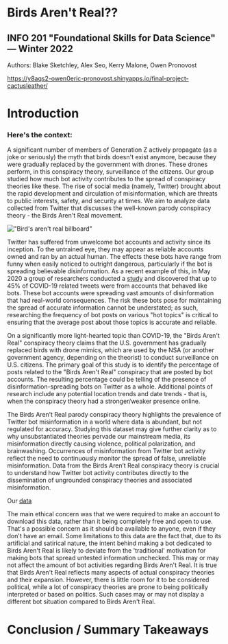 # Birds Aren't Real??
## INFO 201 "Foundational Skills for Data Science" — Winter 2022

Authors: Blake Sketchley, Alex Seo, Kerry Malone, Owen Pronovost

https://y8aqs2-owen0eric-pronovost.shinyapps.io/final-project-cactusleather/

# Introduction

### Here's the context: 
A significant number of members of Generation Z actively propagate (as a joke or seriously) the myth that birds doesn't exist anymore, because they were gradually replaced by the government with drones. These drones perform, in this conspiracy theory, surveillance of the citizens. Our group studied how much bot activity contributes to the spread of conspiracy theories like these. The rise of social media (namely, Twitter) brought about the rapid development and circulation of misinformation, which are threats to public interests, safety, and security at times. We aim to analyze data collected from Twitter that discusses the well-known parody conspiracy theory - the Birds Aren't Real movement.

!["Bird's aren't real billboard"](https://religion.ua.edu/blog/wp-content/uploads/sites/2/2022/02/billboard-BAR.jpeg)

Twitter has suffered from unwelcome bot accounts and activity since its inception. To the untrained eye, they may appear as reliable accounts owned and ran by an actual human. The effects these bots have range from funny when easily noticed to outright dangerous, particularly if the bot is spreading believable disinformation. As a recent example of this, in May 2020 a group of researchers conducted a [study](https://www.npr.org/sections/coronavirus-live-updates/2020/05/20/859814085/researchers-nearly-half-of-accounts-tweeting-about-coronavirus-are-likely-bots) and discovered that up to 45% of COVID-19 related tweets were from accounts that behaved like bots. These bot accounts were spreading vast amounts of disinformation that had real-world consequences. The risk these bots pose for maintaining the spread of accurate information cannot be understated; as such, researching the frequency of bot posts on various "hot topics" is critical to ensuring that the average post about those topics is accurate and reliable.

On a significantly more light-hearted topic than COVID-19, the "Birds Aren't Real" conspiracy theory claims that the U.S. government has gradually replaced birds with drone mimics, which are used by the NSA (or another government agency, depending on the theorist) to conduct surveillance on U.S. citizens. The primary goal of this study is to identify the percentage of posts related to the "Birds Aren't Real" conspiracy that are posted by bot accounts. The resulting percentage could be telling of the presence of disinformation-spreading bots on Twitter as a whole. Additional points of research include any potential location trends and date trends - that is, when the conspiracy theory had a stronger/weaker presence online.

The Birds Aren’t Real parody conspiracy theory highlights the prevalence of Twitter bot misinformation in a world where data is abundant, but not regulated for accuracy. Studying this dataset may give further clarity as to why unsubstantiated theories pervade our mainstream media, its misinformation directly causing violence, political polarization, and brainwashing. Occurrences of misinformation from Twitter bot activity reflect the need to continuously monitor the spread of false, unreliable misinformation. Data from the Birds Aren’t Real conspiracy theory is crucial to understand how Twitter bot activity contributes directly to the dissemination of ungrounded conspiracy theories and associated misinformation.

Our [data](https://www.kaggle.com/gpreda/birds-arent-real-on-twitter-either)

The main ethical concern was that we were required to make an account to download this data, rather than it being completely free and open to use. That's a possible concern as it should be available to anyone, even if they don't have an email. Some limitations to this data are the fact that, due to its artificial and satirical nature, the intent behind making a bot dedicated to Birds Aren't Real is likely to deviate from the 'traditional' motivation for making bots that spread untested information unchecked. This may or may not affect the amount of bot activities regarding Birds Aren't Real. It is true that Birds Aren't Real reflects many aspects of actual conspiracy theories and their expansion. However, there is little room for it to be considered political, while a lot of conspiracy theories are prone to being politically interpreted or based on politics. Such cases may or may not display a different bot situation compared to Birds Aren't Real.

# Conclusion / Summary Takeaways

